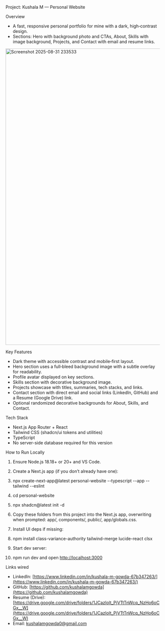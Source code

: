 Project: Kushala M — Personal Website

Overview

- A fast, responsive personal portfolio for mine with a dark, high‑contrast design.
- Sections: Hero with background photo and CTAs, About, Skills with image background, Projects, and Contact with email and resume links.

<img width="1841" height="968" alt="Screenshot 2025-08-31 233533" src="https://github.com/user-attachments/assets/c3820070-8277-4b40-82b8-e4113e79785d" />



Key Features

- Dark theme with accessible contrast and mobile‑first layout.
- Hero section uses a full‑bleed background image with a subtle overlay for readability.
- Profile avatar displayed on key sections.
- Skills section with decorative background image.
- Projects showcase with titles, summaries, tech stacks, and links.
- Contact section with direct email and social links (LinkedIn, GitHub) and a Resume (Google Drive) link.
- Optional randomized decorative backgrounds for About, Skills, and Contact.


Tech Stack

- Next.js App Router + React
- Tailwind CSS (shadcn/ui tokens and utilities)
- TypeScript
- No server-side database required for this version



How to Run Locally

1. Ensure Node.js 18.18+ or 20+ and VS Code.
2. Create a Next.js app (if you don’t already have one):

1. npx create-next-app@latest personal-website --typescript --app --tailwind --eslint
2. cd personal-website
3. npx shadcn@latest init -d



3. Copy these folders from this project into the Next.js app, overwriting when prompted: app/, components/, public/, app/globals.css.
4. Install UI deps if missing:

1. npm install class-variance-authority tailwind-merge lucide-react clsx



5. Start dev server:

1. npm run dev and open [http://localhost:3000](http://localhost:3000)


Links wired

- LinkedIn: [https://www.linkedin.com/in/kushala-m-gowda-67b347263/](https://www.linkedin.com/in/kushala-m-gowda-67b347263/)
- GitHub: [https://github.com/kushalamgowda](https://github.com/kushalamgowda)
- Resume (Drive): [https://drive.google.com/drive/folders/1JCazlolt_PjVTtTnWcq_NzHo6oCGx__W](https://drive.google.com/drive/folders/1JCazlolt_PjVTtTnWcq_NzHo6oCGx__W)
- Email: [kushalamgowda0@gmail.com](mailto:kushalamgowda0@gmail.com)

